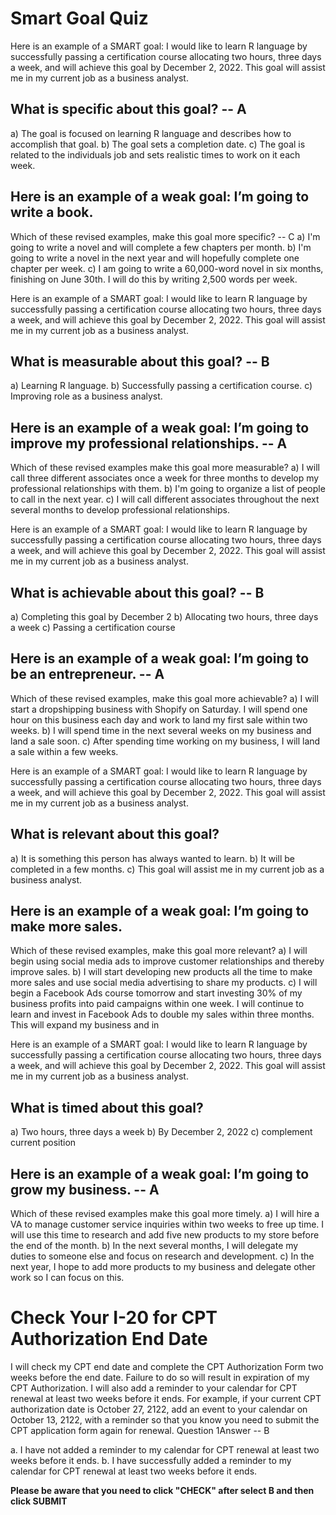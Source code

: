 # Smart Goal Quiz
Here is an example of a SMART goal: I would like to learn R language by successfully passing a certification course allocating two hours, three days a week, and will achieve this goal by December 2, 2022. This goal will assist me in my current job as a business analyst.

## What is specific about this goal? -- A
a) The goal is focused on learning R language and describes how to accomplish that goal.
b) The goal sets a completion date.
c) The goal is related to the individuals job and sets realistic times to work on it each week.

## Here is an example of a weak goal: I’m going to write a book.
Which of these revised examples, make this goal more specific? -- C
a) I'm going to write a novel and will complete a few chapters per month.
b) I'm going to write a novel in the next year and will hopefully complete one chapter per week.
c) I am going to write a 60,000-word novel in six months, finishing on June 30th. I will do this by writing 2,500 words per week.

Here is an example of a SMART goal: I would like to learn R language by successfully passing a certification course allocating two hours, three days a week, and will achieve this goal by December 2, 2022. This goal will assist me in my current job as a business analyst.

## What is measurable about this goal? -- B
a) Learning R language.
b) Successfully passing a certification course.
c) Improving role as a business analyst.

## Here is an example of a weak goal: I’m going to improve my professional relationships. -- A
Which of these revised examples make this goal more measurable? 
a) I will call three different associates once a week for three months to develop my professional relationships with them.
b) I'm going to organize a list of people to call in the next year.
c) I will call different associates throughout the next several months to develop professional relationships.

Here is an example of a SMART goal: I would like to learn R language by successfully passing a certification course allocating two hours, three days a week, and will achieve this goal by December 2, 2022. This goal will assist me in my current job as a business analyst.

## What is achievable about this goal? -- B
a) Completing this goal by December 2
b) Allocating two hours, three days a week
c) Passing a certification course

## Here is an example of a weak goal: I’m going to be an entrepreneur. -- A
Which of these revised examples, make this goal more achievable?
a) I will start a dropshipping business with Shopify on Saturday. I will spend one hour on this business each day and work to land my first sale within two weeks.
b) I will spend time in the next several weeks on my business and land a sale soon.
c) After spending time working on my business, I will land a sale within a few weeks.

Here is an example of a SMART goal: I would like to learn R language by successfully passing a certification course allocating two hours, three days a week, and will achieve this goal by December 2, 2022. This goal will assist me in my current job as a business analyst.

## What is relevant about this goal?
a) It is something this person has always wanted to learn.
b) It will be completed in a few months.
c) This goal will assist me in my current job as a business analyst.

## Here is an example of a weak goal: I’m going to make more sales.
Which of these revised examples, make this goal more relevant?
a) I will begin using social media ads to improve customer relationships and thereby improve sales.
b) I will start developing new products all the time to make more sales and use social media advertising to share my products.
c) I will begin a Facebook Ads course tomorrow and start investing 30% of my business profits into paid campaigns within one week. I will continue to learn and invest in Facebook Ads to double my sales within three months. This will expand my business and in

Here is an example of a SMART goal: I would like to learn R language by successfully passing a certification course allocating two hours, three days a week, and will achieve this goal by December 2, 2022. This goal will assist me in my current job as a business analyst.
## What is timed about this goal?
a) Two hours, three days a week
b) By December 2, 2022
c) complement current position

## Here is an example of a weak goal: I’m going to grow my business. -- A
Which of these revised examples make this goal more timely.
a) I will hire a VA to manage customer service inquiries within two weeks to free up time. I will use this time to research and add five new products to my store before the end of the month.
b) In the next several months, I will delegate my duties to someone else and focus on research and development.
c) In the next year, I hope to add more products to my business and delegate other work so I can focus on this.

# Check Your I-20 for CPT Authorization End Date
I will check my CPT end date and complete the CPT Authorization Form two weeks before the end date. Failure to do so will result in expiration of my CPT Authorization.
I will also add a reminder to your calendar for CPT renewal at least two weeks before it ends. For example, if your current CPT authorization date is October 27, 2122, add an event to your calendar on October 13, 2122, with a reminder so that you know you need to submit the CPT application form again for renewal.
Question 1Answer -- B 

a. I have not added a reminder to my calendar for CPT renewal at least two weeks before it ends.
b. I have successfully added a reminder to my calendar for CPT renewal at least two weeks before it ends.

**Please be aware that you need to click "CHECK" after select B and then click SUBMIT**